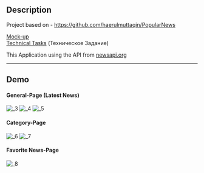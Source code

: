 ## Description
Project based on - https://github.com/haerulmuttaqin/PopularNews 

[Mock-up](https://marvelapp.com/prototype/d8afef1/screen/85172871)  <br>
[Technical Tasks](https://docs.google.com/document/d/1mDAUnLhdnyjgfUwtKvWaL8IbTUxqKGam/edit?usp=sharing&ouid=114789254952677862511&rtpof=true&sd=true) (Техническое Задание)

This Application using the API from [newsapi.org](https://newsapi.org/)

---

## Demo
#### General-Page (Latest News) <br/>
![_3](https://user-images.githubusercontent.com/87764579/180830421-32096324-04e7-4ee6-b07b-49164e660457.png)
![_4](https://user-images.githubusercontent.com/87764579/180830425-72c3a345-810c-4505-93ba-0b049ecba762.png)
![_5](https://user-images.githubusercontent.com/87764579/180830428-61bf3333-8bde-48cd-8dfa-acaa420a975a.png)

#### Category-Page <br/>
![_6](https://user-images.githubusercontent.com/87764579/180830429-0095771e-4b83-45d8-a968-a47b354be218.png)
![_7](https://user-images.githubusercontent.com/87764579/180830433-50f53259-f851-436a-8cf8-8416d0d0ceef.png)

#### Favorite News-Page <br/>
![_8](https://user-images.githubusercontent.com/87764579/180830435-ec5ec615-4994-48fe-8757-f6f71c62cb6e.png)
